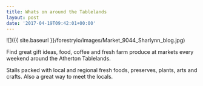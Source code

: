 ```yaml
---
title: Whats on around the Tablelands
layout: post
date: '2017-04-19T09:42:01+00:00'
---
```



![]({{ site.baseurl }}/forestryio/images/Market_9044_Sharlynn_blog.jpg)




Find great gift ideas, food, coffee and fresh farm produce at markets every weekend around the Atherton Tablelands. <!--more-->

Stalls packed with local and regional fresh foods, preserves, plants, arts and crafts. Also a great way to meet the locals.